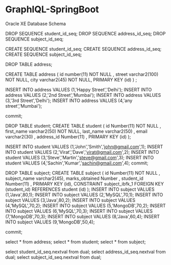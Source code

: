 # GraphlQL-SpringBoot

Oracle XE Database Schema 

DROP SEQUENCE student_id_seq;
DROP SEQUENCE address_id_seq;
DROP SEQUENCE subject_id_seq;

CREATE SEQUENCE student_id_seq;
CREATE SEQUENCE address_id_seq;
CREATE SEQUENCE subject_id_seq;

DROP TABLE  address;

CREATE TABLE address (
  id number(11) NOT NULL ,
  street varchar2(100) NOT NULL,
  city varchar2(45) NOT NULL,
  PRIMARY KEY (id)
) ;

INSERT INTO address VALUES (1,'Happy Street','Delhi');
INSERT INTO address VALUES (2,'2nd Street','Mumbai');
INSERT INTO address VALUES (3,'3rd Street','Delhi');
INSERT INTO address VALUES (4,'any street','Mumbai');

commit;

DROP TABLE student;
CREATE TABLE student (
  id Number(11) NOT NULL ,
  first_name varchar2(50) NOT NULL,
  last_name varchar2(50) ,
  email varchar2(30) ,
  address_id Number(11) ,
  PRIMARY KEY (id)
);

INSERT INTO student VALUES (1,'John','Smith','john@gmail.com',1);
INSERT INTO student VALUES (2,'Virat','Dave','virat@gmail.com',2);
INSERT INTO student VALUES (3,'Steve','Martin','steve@gmail.com',3);
INSERT INTO student VALUES (4,'Sachin','Kumar','sachin@gmail.com',4);
commit;

DROP TABLE subject;
CREATE TABLE subject (
  id Number(11) NOT NULL ,
  subject_name varchar2(45),
  marks_obtained Number  ,
  student_id Number(11) ,
  PRIMARY KEY (id),
  CONSTRAINT subject_ibfk_1 FOREIGN KEY (student_id) REFERENCES student (id)
);
INSERT INTO subject VALUES (1,'Java',80,1);
INSERT INTO subject VALUES (2,'MySQL',70,1);
INSERT INTO subject VALUES (3,'Java',80,2);
INSERT INTO subject VALUES (4,'MySQL',70,2);
INSERT INTO subject VALUES (5,'MongoDB',70,2);
INSERT INTO subject VALUES (6,'MySQL',70,3);
INSERT INTO subject VALUES (7,'MongoDB',70,3);
INSERT INTO subject VALUES (8,'Java',60,4);
INSERT INTO subject VALUES (9,'MongoDB',50,4);

commit;

select * from address;
select * from student;
select * from subject;

select student_id_seq.nextval from dual;
select address_id_seq.nextval from dual;
select subject_id_seq.nextval from dual;
